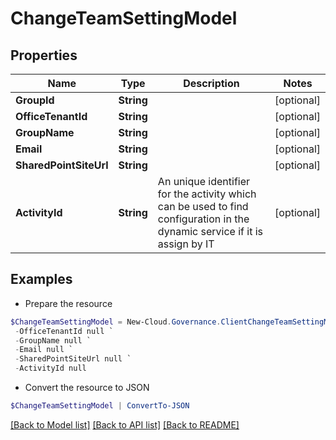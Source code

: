 # ChangeTeamSettingModel
## Properties

Name | Type | Description | Notes
------------ | ------------- | ------------- | -------------
**GroupId** | **String** |  | [optional] 
**OfficeTenantId** | **String** |  | [optional] 
**GroupName** | **String** |  | [optional] 
**Email** | **String** |  | [optional] 
**SharedPointSiteUrl** | **String** |  | [optional] 
**ActivityId** | **String** | An unique identifier for the activity which can be used to find configuration in the dynamic service if it is assign by IT | [optional] 

## Examples

- Prepare the resource
```powershell
$ChangeTeamSettingModel = New-Cloud.Governance.ClientChangeTeamSettingModel  -GroupId null `
 -OfficeTenantId null `
 -GroupName null `
 -Email null `
 -SharedPointSiteUrl null `
 -ActivityId null
```

- Convert the resource to JSON
```powershell
$ChangeTeamSettingModel | ConvertTo-JSON
```

[[Back to Model list]](../README.md#documentation-for-models) [[Back to API list]](../README.md#documentation-for-api-endpoints) [[Back to README]](../README.md)

